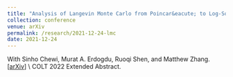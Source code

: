 ```yaml
---
title: "Analysis of Langevin Monte Carlo from Poincar&eacute; to Log-Sobolev"
collection: conference
venue: arXiv 
permalink: /research/2021-12-24-lmc
date: 2021-12-24
---
```


With Sinho Chewi, Murat A. Erdogdu, Ruoqi Shen, and Matthew Zhang. 
\[[arXiv](https://arxiv.org/abs/2112.12662)\] \\
COLT 2022 Extended Abstract. 
